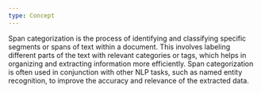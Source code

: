 ```yaml
---
type: Concept
---
```


Span categorization is the process of identifying and classifying specific segments or spans of text within a document. This involves labeling different parts of the text with relevant categories or tags, which helps in organizing and extracting information more efficiently. Span categorization is often used in conjunction with other NLP tasks, such as named entity recognition, to improve the accuracy and relevance of the extracted data.